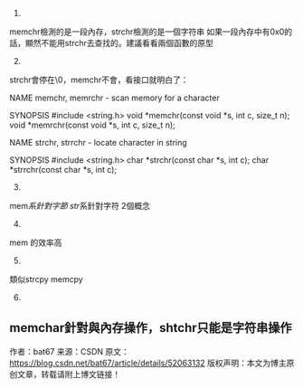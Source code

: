 1.

memchr檢測的是一段內存，strchr檢測的是一個字符串 如果一段內存中有0x0的話，顯然不能用strchr去查找的。建議看看兩個函數的原型


2.

strchr會停在\0，memchr不會，看接口就明白了：

NAME
       memchr, memrchr - scan memory for a character

SYNOPSIS
       #include <string.h>
       void *memchr(const void *s, int c, size_t n);
       void *memrchr(const void *s, int c, size_t n);

NAME
       strchr, strrchr - locate character in string

SYNOPSIS
       #include <string.h>
       char *strchr(const char *s, int c);
       char *strrchr(const char *s, int c);


3.

mem*系針對字節
str*系針對字符
2個概念


4.

mem  的效率高


5.

類似strcpy memcpy


6.

memchar針對與內存操作，shtchr只能是字符串操作
--------------------- 
作者：bat67 
来源：CSDN 
原文：https://blog.csdn.net/bat67/article/details/52063132 
版权声明：本文为博主原创文章，转载请附上博文链接！
